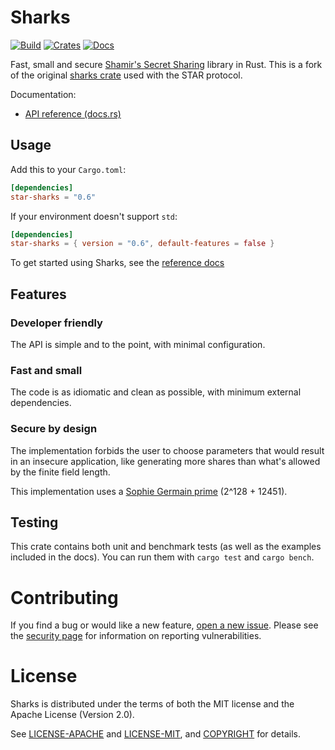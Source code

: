 # Sharks

[![Build](https://github.com/brave/sta-rs/workflows/Tests/badge.svg?branch=main)](https://github.com/brave/sta-rs/actions)
[![Crates](https://img.shields.io/crates/v/star-sharks.svg)](https://crates.io/crates/star-sharks)
[![Docs](https://docs.rs/star-sharks/badge.svg)](https://docs.rs/star-sharks)

Fast, small and secure [Shamir's Secret Sharing](https://en.wikipedia.org/wiki/Shamir%27s_Secret_Sharing) library in Rust.
This is a fork of the original [sharks crate](https://crates.io/crates/sharks)
used with the STAR protocol.

Documentation:
-    [API reference (docs.rs)](https://docs.rs/star-sharks)

## Usage

Add this to your `Cargo.toml`:

```toml
[dependencies]
star-sharks = "0.6"
```

If your environment doesn't support `std`:

```toml
[dependencies]
star-sharks = { version = "0.6", default-features = false }
```

To get started using Sharks, see the [reference docs](https://docs.rs/star-sharks)

## Features

### Developer friendly
The API is simple and to the point, with minimal configuration.

### Fast and small
The code is as idiomatic and clean as possible, with minimum external dependencies.

### Secure by design
The implementation forbids the user to choose parameters that would result in an insecure application,
like generating more shares than what's allowed by the finite field length.

This implementation uses a [Sophie Germain prime](https://en.wikipedia.org/wiki/Safe_and_Sophie_Germain_primes) (2^128 + 12451).

## Testing

This crate contains both unit and benchmark tests (as well as the examples included in the docs).
You can run them with `cargo test` and `cargo bench`.

# Contributing

If you find a bug or would like a new feature, [open a new issue](https://github.com/brave/sta-rs/issues/new). Please see the [security page](https://github.com/brave/sta-rs/blob/main/SECURITY.md) for information on reporting vulnerabilities.

# License

Sharks is distributed under the terms of both the MIT license and the
Apache License (Version 2.0).

See [LICENSE-APACHE](LICENSE-APACHE) and [LICENSE-MIT](LICENSE-MIT), and
[COPYRIGHT](COPYRIGHT) for details.
